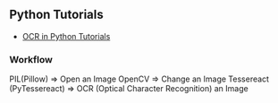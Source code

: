 

## Python Tutorials
- [OCR in Python Tutorials](https://www.youtube.com/playlist?list=PL2VXyKi-KpYuTAZz__9KVl1jQz74bDG7i)
### Workflow
PIL(Pillow) => Open an Image
OpenCV => Change an Image
Tessereact (PyTessereact) => OCR (Optical Character Recognition) an Image

